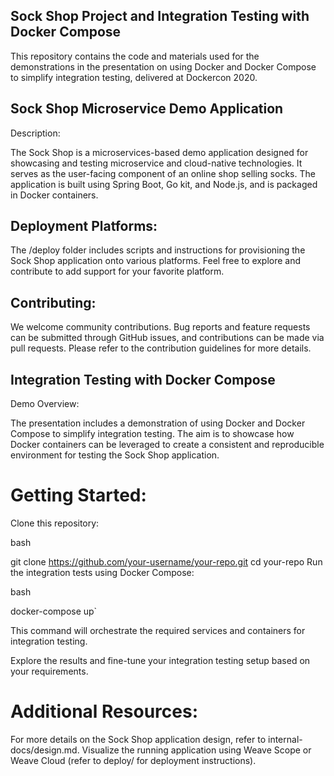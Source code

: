 ## Sock Shop Project and Integration Testing with Docker Compose

This repository contains the code and materials used for the demonstrations in the presentation on using Docker and Docker Compose to simplify integration testing, delivered at Dockercon 2020.

## Sock Shop Microservice Demo Application

Description:

The Sock Shop is a microservices-based demo application designed for showcasing and testing microservice and cloud-native technologies. It serves as the user-facing component of an online shop selling socks. The application is built using Spring Boot, Go kit, and Node.js, and is packaged in Docker containers.

## Deployment Platforms:

The /deploy folder includes scripts and instructions for provisioning the Sock Shop application onto various platforms. Feel free to explore and contribute to add support for your favorite platform.

## Contributing:

We welcome community contributions. Bug reports and feature requests can be submitted through GitHub issues, and contributions can be made via pull requests. Please refer to the contribution guidelines for more details.

## Integration Testing with Docker Compose

Demo Overview:

The presentation includes a demonstration of using Docker and Docker Compose to simplify integration testing. The aim is to showcase how Docker containers can be leveraged to create a consistent and reproducible environment for testing the Sock Shop application.

# Getting Started:

Clone this repository:

bash

git clone https://github.com/your-username/your-repo.git
cd your-repo
Run the integration tests using Docker Compose:

bash

docker-compose up`

This command will orchestrate the required services and containers for integration testing.

Explore the results and fine-tune your integration testing setup based on your requirements.

# Additional Resources:

For more details on the Sock Shop application design, refer to internal-docs/design.md.
Visualize the running application using Weave Scope or Weave Cloud (refer to deploy/ for deployment instructions).
